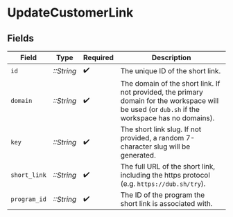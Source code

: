 # UpdateCustomerLink


## Fields

| Field                                                                                                                                           | Type                                                                                                                                            | Required                                                                                                                                        | Description                                                                                                                                     |
| ----------------------------------------------------------------------------------------------------------------------------------------------- | ----------------------------------------------------------------------------------------------------------------------------------------------- | ----------------------------------------------------------------------------------------------------------------------------------------------- | ----------------------------------------------------------------------------------------------------------------------------------------------- |
| `id`                                                                                                                                            | *::String*                                                                                                                                      | :heavy_check_mark:                                                                                                                              | The unique ID of the short link.                                                                                                                |
| `domain`                                                                                                                                        | *::String*                                                                                                                                      | :heavy_check_mark:                                                                                                                              | The domain of the short link. If not provided, the primary domain for the workspace will be used (or `dub.sh` if the workspace has no domains). |
| `key`                                                                                                                                           | *::String*                                                                                                                                      | :heavy_check_mark:                                                                                                                              | The short link slug. If not provided, a random 7-character slug will be generated.                                                              |
| `short_link`                                                                                                                                    | *::String*                                                                                                                                      | :heavy_check_mark:                                                                                                                              | The full URL of the short link, including the https protocol (e.g. `https://dub.sh/try`).                                                       |
| `program_id`                                                                                                                                    | *::String*                                                                                                                                      | :heavy_check_mark:                                                                                                                              | The ID of the program the short link is associated with.                                                                                        |